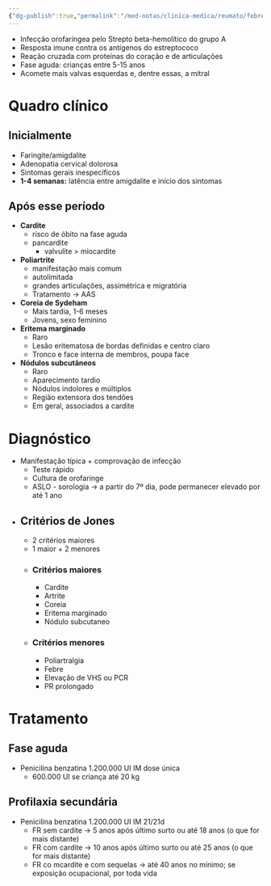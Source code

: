 ```yaml
---
{"dg-publish":true,"permalink":"/med-notas/clinica-medica/reumato/febre-reumatica/","tags":["review"]}
---
```


- Infecção orofaríngea pelo Strepto beta-hemolítico do grupo A
- Resposta imune contra os antígenos do estreptococo
- Reação cruzada com proteínas do coração e de articulações
- Fase aguda: crianças entre 5-15 anos
- Acomete mais valvas esquerdas e, dentre essas, a mitral

# Quadro clínico
## Inicialmente
- Faringite/amigdalite
- Adenopatia cervical dolorosa
- Sintomas gerais inespecíficos
- **1-4 semanas:** latência entre amigdalite e início dos sintomas

## Após esse período
- **Cardite**
	- risco de óbito na fase aguda
	- pancardite
		- valvulite > miocardite
- **Poliartrite**
	- manifestação mais comum
	- autolimitada
	- grandes articulações, assimétrica e migratória
	- Tratamento -> AAS
- **Coreia de Sydeham**
	- Mais tardia, 1-6 meses
	- Jovens, sexo feminino
- **Eritema marginado**
	- Raro
	- Lesão eritematosa de bordas definidas e centro claro
	- Tronco e face interna de membros, poupa face
- **Nódulos subcutâneos**
	- Raro
	- Aparecimento tardio
	- Nódulos indolores e múltiplos
	- Região extensora dos tendões
	- Em geral, associados a cardite

# Diagnóstico
- Manifestação típica + comprovação de infecção
	- Teste rápido
	- Cultura de orofaringe
	- ASLO - sorologia -> a partir do 7º dia, pode permanecer elevado por até 1 ano
- ## Critérios de Jones
	- 2 critérios maiores
	- 1 maior + 2 menores
	- ### Critérios maiores
		- Cardite
		- Artrite
		- Coreia
		- Eritema marginado
		- Nódulo subcutaneo
	- ### Critérios menores
		- Poliartralgia
		- Febre
		- Elevação de VHS ou PCR
		- PR prolongado

# Tratamento
## Fase aguda
- Penicilina benzatina 1.200.000 UI IM dose única
	- 600.000 UI se criança até 20 kg
## Profilaxia secundária
- Penicilina benzatina 1.200.000 UI IM 21/21d
	- FR sem cardite -> 5 anos após último surto ou até 18 anos (o que for mais distante)
	- FR com cardite -> 10 anos após último surto ou até 25 anos (o que for mais distante)
	- FR co mcardite e com sequelas -> até 40 anos no mínimo; se exposição ocupacional, por toda vida